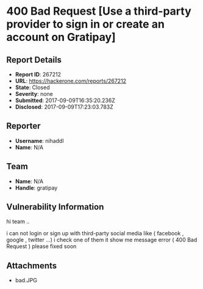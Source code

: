 # 400 Bad Request [Use a third-party provider to sign in or create an account on Gratipay]

## Report Details
- **Report ID**: 267212
- **URL**: https://hackerone.com/reports/267212
- **State**: Closed
- **Severity**: none
- **Submitted**: 2017-09-09T16:35:20.236Z
- **Disclosed**: 2017-09-09T17:23:03.783Z

## Reporter
- **Username**: nihaddl
- **Name**: N/A

## Team
- **Name**: N/A
- **Handle**: gratipay

## Vulnerability Information
hi team ..

i can not login or sign up with  third-party social media like ( facebook , google , twitter ...) i check one of them it show me message error ( 400 Bad Request ) please fixed soon 

## Attachments
- bad.JPG
